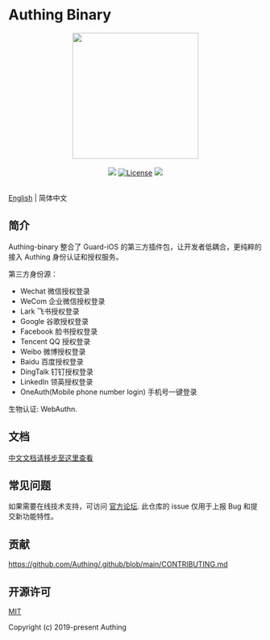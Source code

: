 # Authing Binary

<div align=center>
  <img width="250" src="https://files.authing.co/authing-console/authing-logo-new-20210924.svg" />
</div>
<br/>
<div align="center">
  <a href="https://forum.authing.cn/" target="_blank"><img src="https://img.shields.io/badge/chat-forum-blue" /></a>
  <a href="https://opensource.org/licenses/MIT" target="_blank"><img src="https://img.shields.io/badge/License-MIT-success" alt="License"></a>
  <a href="javascript:;"><img src="https://img.shields.io/badge/PRs-welcome-green"></a>
<br/>

<br>
</div>

[English](./README.md) | 简体中文

## 简介

Authing-binary 整合了 Guard-iOS 的第三方插件包，让开发者低耦合，更纯粹的接入 Authing 身份认证和授权服务。

第三方身份源：
- Wechat 微信授权登录
- WeCom 企业微信授权登录
- Lark 飞书授权登录
- Google 谷歌授权登录
- Facebook 脸书授权登录
- Tencent QQ 授权登录
- Weibo 微博授权登录
- Baidu 百度授权登录
- DingTalk 钉钉授权登录
- LinkedIn 领英授权登录
- OneAuth(Mobile phone number login) 手机号一键登录

生物认证: WebAuthn.

## 文档

[中文文档请移步至这里查看](https://docs.authing.cn/v2/reference/sdk-for-ios/social/)

## 常见问题

如果需要在线技术支持，可访问 [官方论坛](https://forum.authing.cn/). 此仓库的 issue 仅用于上报 Bug 和提交新功能特性。

## 贡献

https://github.com/Authing/.github/blob/main/CONTRIBUTING.md

## 开源许可

[MIT](https://opensource.org/licenses/MIT)

Copyright (c) 2019-present Authing
